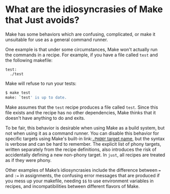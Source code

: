 # What are the idiosyncrasies of Make that Just avoids?

Make has some behaviors which are confusing, complicated, or make it unsuitable for use as a general command runner.

One example is that under some circumstances, Make won't actually run the commands in a recipe. For example, if you have a file called `test` and the following makefile:

```make
test:
  ./test
```

Make will refuse to run your tests:

```sh
$ make test
make: `test' is up to date.
```

Make assumes that the `test` recipe produces a file called `test`. Since this file exists and the recipe has no other dependencies, Make thinks that it doesn't have anything to do and exits.

To be fair, this behavior is desirable when using Make as a build system, but not when using it as a command runner. You can disable this behavior for specific targets using Make's built-in link:[`.PHONY` target name](https://www.gnu.org/software/make/manual/html_node/Phony-Targets.html), but the syntax is verbose and can be hard to remember. The explicit list of phony targets, written separately from the recipe definitions, also introduces the risk of accidentally defining a new non-phony target. In `just`, all recipes are treated as if they were phony.

Other examples of Make’s idiosyncrasies include the difference between `=` and `:=` in assignments, the confusing error messages that are produced if you mess up your makefile, needing `$$` to use environment variables in recipes, and incompatibilities between different flavors of Make.
